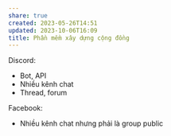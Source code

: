```yaml
---
share: true
created: 2023-05-26T14:51
updated: 2023-10-06T16:09
title: Phần mềm xây dựng cộng đồng
---
```

Discord:
- Bot, API
- Nhiều kênh chat
- Thread, forum

Facebook:
- Nhiều kênh chat nhưng phải là group public
